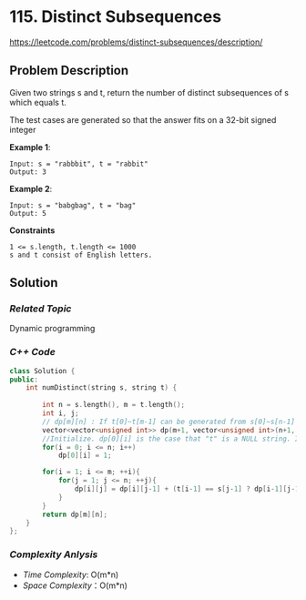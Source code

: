 # 115. Distinct Subsequences
https://leetcode.com/problems/distinct-subsequences/description/

## Problem Description

Given two strings s and t, return the number of distinct subsequences of s which equals t.

The test cases are generated so that the answer fits on a 32-bit signed integer



**Example 1**:
```
Input: s = "rabbbit", t = "rabbit"
Output: 3
```
**Example 2**:
```
Input: s = "babgbag", t = "bag"
Output: 5

```

**Constraints**
```
1 <= s.length, t.length <= 1000
s and t consist of English letters.
```

## Solution

### _Related Topic_
   Dynamic programming

### _C++ Code_
```cpp
class Solution {
public:
    int numDistinct(string s, string t) {
        
        int n = s.length(), m = t.length();
        int i, j;
        // dp[m][n] : If t[0]~t[m-1] can be generated from s[0]~s[n-1]
        vector<vector<unsigned int>> dp(m+1, vector<unsigned int>(n+1, 0));
        //Initialize. dp[0][i] is the case that "t" is a NULL string. It can be always generated from "s"
        for(i = 0; i <= n; i++)
            dp[0][i] = 1;

        for(i = 1; i <= m; ++i){
            for(j = 1; j <= n; ++j){
                dp[i][j] = dp[i][j-1] + (t[i-1] == s[j-1] ? dp[i-1][j-1] : 0);
            }
        }
        return dp[m][n];
    }
};
```

### _Complexity Anlysis_
- _Time Complexity_: O(m*n)
- _Space Complexity_：O(m*n)
